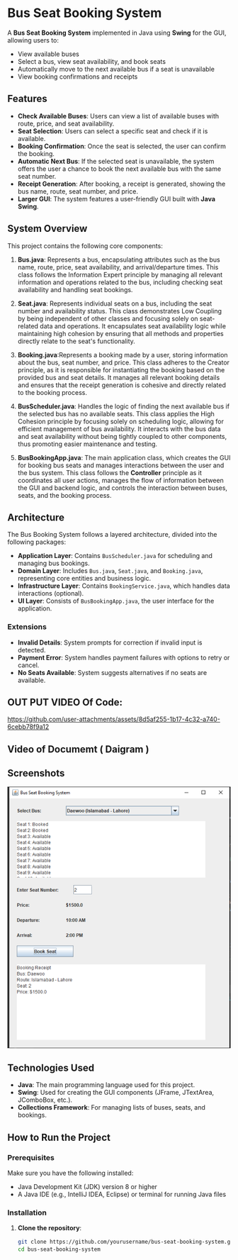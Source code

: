# Bus Seat Booking System

A **Bus Seat Booking System** implemented in Java using **Swing** for the GUI, allowing users to:
- View available buses
- Select a bus, view seat availability, and book seats
- Automatically move to the next available bus if a seat is unavailable
- View booking confirmations and receipts

## Features

- **Check Available Buses**: Users can view a list of available buses with route, price, and seat availability.
- **Seat Selection**: Users can select a specific seat and check if it is available.
- **Booking Confirmation**: Once the seat is selected, the user can confirm the booking.
- **Automatic Next Bus**: If the selected seat is unavailable, the system offers the user a chance to book the next available bus with the same seat number.
- **Receipt Generation**: After booking, a receipt is generated, showing the bus name, route, seat number, and price.
- **Larger GUI**: The system features a user-friendly GUI built with **Java Swing**.

## System Overview

This project contains the following core components:

1. **Bus.java**: Represents a bus, encapsulating attributes such as the bus name, route, price, seat availability, and arrival/departure times. This class follows the Information Expert principle by managing all relevant information and operations related to the bus, including checking seat availability and handling seat bookings.

2. **Seat.java**:  Represents individual seats on a bus, including the seat number and availability status. This class demonstrates Low Coupling by being independent of other classes and focusing solely on seat-related data and operations. It encapsulates seat availability logic while maintaining high cohesion by ensuring that all methods and properties directly relate to the seat's functionality.

3. **Booking.java**:Represents a booking made by a user, storing information about the bus, seat number, and price. This class adheres to the Creator principle, as it is responsible for instantiating the booking based on the provided bus and seat details. It manages all relevant booking details and ensures that the receipt generation is cohesive and directly related to the booking process.

4. **BusScheduler.java**: Handles the logic of finding the next available bus if the selected bus has no available seats. This class applies the High Cohesion principle by focusing solely on scheduling logic, allowing for efficient management of bus availability. It interacts with the bus data and seat availability without being tightly coupled to other components, thus promoting easier maintenance and testing.

5. **BusBookingApp.java**: The main application class, which creates the GUI for booking bus seats and manages interactions between the user and the bus system. This class follows the **Controller** principle as it coordinates all user actions, manages the flow of information between the GUI and backend logic, and controls the interaction between buses, seats, and the booking process.
## Architecture
The Bus Booking System follows a layered architecture, divided into the following packages:

- **Application Layer**: Contains `BusScheduler.java` for scheduling and managing bus bookings.
- **Domain Layer**: Includes `Bus.java`, `Seat.java`, and `Booking.java`, representing core entities and business logic.
- **Infrastructure Layer**: Contains `BookingService.java`, which handles data interactions (optional).
- **UI Layer**: Consists of `BusBookingApp.java`, the user interface for the application.

### Extensions
- **Invalid Details**: System prompts for correction if invalid input is detected.
- **Payment Error**: System handles payment failures with options to retry or cancel.
- **No Seats Available**: System suggests alternatives if no seats are available.
## OUT PUT VIDEO Of Code:
https://github.com/user-attachments/assets/8d5af255-1b17-4c32-a740-6cebb78f9a12
## Video of Documemt ( Daigram )
## Screenshots

![Screenshot of the Bus Booking System UI](screenshot.png)

## Technologies Used

- **Java**: The main programming language used for this project.
- **Swing**: Used for creating the GUI components (JFrame, JTextArea, JComboBox, etc.).
- **Collections Framework**: For managing lists of buses, seats, and bookings.

## How to Run the Project

### Prerequisites

Make sure you have the following installed:
- Java Development Kit (JDK) version 8 or higher
- A Java IDE (e.g., IntelliJ IDEA, Eclipse) or terminal for running Java files

### Installation

1. **Clone the repository**:
   ```bash
   git clone https://github.com/yourusername/bus-seat-booking-system.git
   cd bus-seat-booking-system
   ```
   
